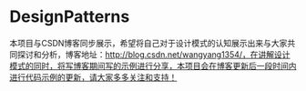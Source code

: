# DesignPatterns
本项目与CSDN博客同步展示，希望将自己对于设计模式的认知展示出来与大家共同探讨和分析，博客地址：http://blog.csdn.net/wangyang1354/，在讲解设计模式的同时，将写博客期间写的示例进行分享，本项目会在博客更新后一段时间内进行代码示例的更新，请大家多多关注和支持！

